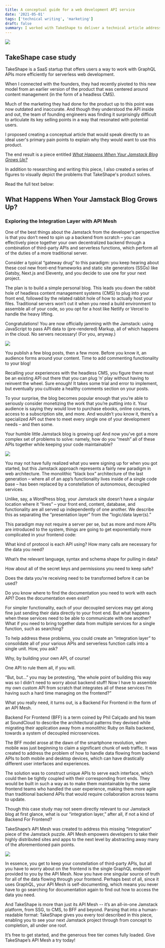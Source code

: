 ```yaml
---
title: A conceptual guide for a web development API service
date: '2021-05-01'
tags: ['technical writing', 'marketing']
draft: false
summary: I worked with TakeShape to deliver a technical article addressing their ideal user's pain points.
---
```


![](/static/images/takeshape/takeshape.png)

## TakeShape case study

TakeShape is a SaaS startup that offers users a way to work with GraphQL APIs more efficiently for serverless web development.

When I connected with the founders, they had recently pivoted to this new model from an earlier version of the product that was centered around content management (in the form of a headless CMS).

Much of the marketing they had done for the product up to this point was now outdated and inaccurate.
And though they understood the API inside and out, the team of founding engineers was finding it surprisingly difficult to articulate its key selling points in a way that resonated with potential users.

I proposed creating a conceptual article that would speak directly to an ideal user's primary pain points to explain why they would want to use this product.

The end result is a piece entitled [_What Happens When Your Jamstack Blog Grows Up?_](https://www.takeshape.io/articles/what-happens-when-your-jamstack-blog-grows-up/)

In addition to researching and writing this piece, I also created a series of figures to visually depict the problems that TakeShape's product solves.

Read the full text below:

## What Happens When Your Jamstack Blog Grows Up?

### Exploring the Integration Layer with API Mesh

One of the best things about the Jamstack from the developer’s perspective is that you don’t need to spin up a backend from scratch – you can effectively piece together your own decentralized backend through a combination of third-party APIs and serverless functions, which perform all of the duties of a more traditional server.

Consider a typical “gateway drug” to this paradigm: you keep hearing about these cool new front-end frameworks and static site generators (SSGs) like Gatsby, Next.js and Eleventy, and you decide to use one for your next project.

The plan is to build a simple personal blog. This leads you down the rabbit hole of headless content management systems (CMS) to plug into your front end, followed by the related rabbit hole of how to actually host your files. Traditional servers won’t cut it when you need a build environment to assemble all of your code, so you opt for a host like Netlify or Vercel to handle the heavy lifting.

Congratulations! You are now officially jamming with the Jamstack: using JavaScript to pass API data to (pre-rendered) Markup, all of which happens in the cloud. No servers necessary! (For you, anyway.)

![](/static/images/takeshape/fig-1.png)

You publish a few blog posts, then a few more. Before you know it, an audience forms around your content. Time to add commenting functionality to your blog!

Recalling your experiences with the headless CMS, you figure there must be an existing API out there that you can plug ‘n’ play without having to reinvent the wheel. Sure enough! It takes some trial and error to implement, but eventually you cultivate a healthy comments section on your posts.

To your surprise, the blog becomes popular enough that you’re able to seriously consider monetizing the work that you’re putting into it. Your audience is saying they would love to purchase ebooks, online courses, access to a subscription site, and more. And wouldn’t you know it, there’s a specialized API out there to meet every single one of your development needs – and then some.

Your humble little Jamstack blog is growing up! And now you’ve got a more complex set of problems to solve: namely, how do you “mesh” all of these APIs together while keeping your code maintainable?

![](/static/images/takeshape/fig-2.png)

You may not have fully realized what you were signing up for when you got started, but this Jamstack approach represents a fairly new paradigm in web architecture. The monolithic “black box” architecture of the last generation – where all of an app’s functionality lives inside of a single code base – has been replaced by a constellation of autonomous, decoupled services.

Unlike, say, a WordPress blog, your Jamstack site doesn’t have a singular location where it “lives” – your front end, content, database, and functionality are all served up independently of one another. We describe this as separating the “presentation layer” from the “logic/data layer(s).”

This paradigm may not require a server per se, but as more and more APIs are introduced to the system, things are going to get exponentially more complicated in your frontend code:

What kind of protocol is each API using? How many calls are necessary for the data you need?

What’s the relevant language, syntax and schema shape for pulling in data?

How about all of the secret keys and permissions you need to keep safe?

Does the data you’re receiving need to be transformed before it can be used?

Do you know where to find the documentation you need to work with each API? Does the documentation even exist?

For simpler functionality, each of your decoupled services may get along fine just sending their data directly to your front end. But what happens when these services need to be able to communicate with one another? What if you need to bring together data from multiple services for a single function, such as searching?

To help address these problems, you could create an “integration layer” to consolidate all of your various APIs and serverless function calls into a single unit. How, you ask?

Why, by building your own API, of course!

One API to rule them all, if you will.

“But, but...” you may be protesting, “the whole point of building this way was so I didn’t need to worry about backend stuff! Now I have to assemble my own custom API from scratch that integrates all of these services I’m having such a hard time managing on the frontend?”

What you really need, it turns out, is a Backend For Frontend in the form of an API Mesh.

Backend For Frontend (BFF) is a term coined by Phil Calçado and his team at SoundCloud to describe the architectural patterns they devised while migrating their application away from a monolithic Ruby on Rails backend, towards a system of decoupled microservices.

The BFF model arose at the dawn of the smartphone revolution, when mobile was just beginning to claim a significant chunk of web traffic. It was created to address the problem of how to handle data flowing from backend APIs to both mobile and desktop devices, which can have drastically different user interfaces and experiences.

The solution was to construct unique APIs to serve each interface, which could then be tightly coupled with their corresponding front ends. They would be built in such a way as to make them maintainable by the same frontend teams who handled the user experience, making them more agile than traditional backend APIs that would require collaboration across teams to update.

Though this case study may not seem directly relevant to our Jamstack blog at first glance, what is our “integration layer,” after all, if not a kind of Backend For Frontend?

TakeShape’s API Mesh was created to address this missing “integration” piece of the Jamstack puzzle. API Mesh empowers developers to take their highly distributed sites and apps to the next level by abstracting away many of the aforementioned pain points.

![](/static/images/takeshape/fig-3.png)

In essence, you get to keep your constellation of third-party APIs, but all you have to worry about on the frontend is the single GraphQL endpoint provided to you by the API Mesh. Now you have one singular source of truth for all of the data flowing through your frontend. Perhaps best of all, since it uses GraphQL, your API Mesh is self-documenting, which means you never have to go searching for documentation again to find out how to access the data you need.

And TakeShape is more than just its API Mesh -- it’s an all-in-one Jamstack platform, from SSG, to CMS, to BFF and beyond. Parsing that into a human-readable format: TakeShape gives you every tool described in this piece, enabling you to see your next Jamstack project through from concept to completion, all under one roof.

It’s free to get started, and the generous free tier comes fully loaded. Give TakeShape’s API Mesh a try today!
